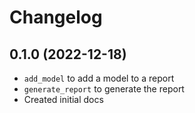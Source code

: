 # Changelog

## 0.1.0 (2022-12-18)

* `add_model` to add a model to a report
* `generate_report` to generate the report
* Created initial docs
